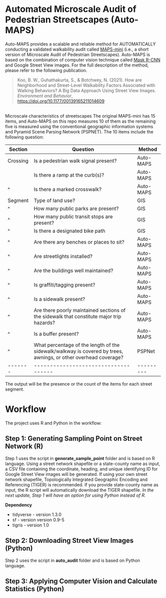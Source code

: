 # Automated Microscale Audit of Pedestrian Streetscapes (Auto-MAPS)

Auto-MAPS provides a scalable and reliable method for AUTOMATICALLY conducting a validated walkability audit called [MAPS-mini](https://drjimsallis.org/measure_maps.html#MAPSMINI) (i.e., a short version of Microscale Audit of Pedestrian Streetscapes). Auto-MAPS is based on the combination of computer vision technique called [Mask R-CNN](https://github.com/matterport/Mask_RCNN) and Google Street View images. For the full description of the method, please refer to the following publication.

> Koo, B. W., Guhathakurta, S., & Botchwey, N. (2021). How are Neighborhood and Street-Level Walkability Factors Associated with Walking Behaviors? A Big Data Approach Using Street View Images. *Environment and Behavior*, https://doi.org/10.1177/00139165211014609

<br>
Microscale characteristics of streetscapes
The original MAPS-mini has 15 items, and Auto-MAPS on this repo measures 10 of them as the remaining five is measured using the conventional geographic information systems and Pyramid Scene Parsing Network (PSPNET). The 10 items include the following question:

| Section | Question                             | Method    |
| ------- | ------------------------------------ | --------- |
| Crossing| Is a pedestrian walk signal present? | Auto-MAPS |
|         | Is there a ramp at the curb(s)?      | Auto-MAPS |
|     ^   | Is there a marked crosswalk?         | Auto-MAPS |
| Segment | Type of land use?                    | GIS       |
|     ^   | How many public parks are present? | GIS |
|     ^   | How many public transit stops are present? | GIS |
|     ^   | Is there a designated bike path | GIS |
|     ^   | Are there any benches or places to sit? | Auto-MAPS |
|     ^   | Are streetlights installed? | Auto-MAPS |
|     ^   | Are the buildings well maintained? | Auto-MAPS |
|     ^   | Is graffiti/tagging present? | Auto-MAPS |
|     ^   | Is a sidewalk present? | Auto-MAPS |
|     ^   | Are there poorly maintained sections of the sidewalk that constitute major trip hazards? | Auto-MAPS |
|     ^   | Is a buffer present? | Auto-MAPS |
|     ^   | What percentage of the length of the sidewalk/walkway is covered by trees, awnings, or other overhead coverage? | PSPNet |
| ------- | ------------------------------------ | --------- |


The output will be the presence or the count of the items for each street segment.

# Workflow
The project uses R and Python in the workflow:

## Step 1: Generating Sampling Point on Street Network (R)
Step 1 uses the script in **generate_sample_point** folder and is based on R language. Using a street network shapefile or a state-county name as input, a CSV file containing the coordinate, heading, and unique identifying ID for Google Street View images will be generated. If using your own street network shapefile, Topologically Integrated Geographic Encoding and Referencing (TIGER) is recommended. If you provide state-county name as input, the R script will automatically download the TIGER shapefile. *In the next update, Step 1 will have an option for using Python instead of R.*

**Dependency**
* tidyverse - version 1.3.0
* sf - version version 0.9-5
* tigris - version 1.0

## Step 2: Downloading Street View Images (Python)
Step 2 uses the script in **auto_audit** folder and is based on Python language. 

## Step 3: Applying Computer Vision and Calculate Statistics (Python)
